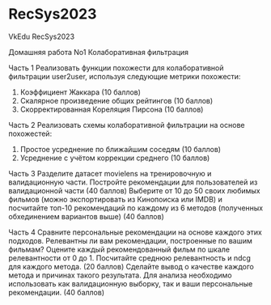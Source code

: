 # RecSys2023
VkEdu RecSys2023

Домашняя работа No1
Колаборативная фильтрация

Часть 1
Реализовать функции похожести для колаборативной фильтрации user2user, используя следующие метрики похожести:
1. Коэффициент Жаккара (10 баллов)
2. Скалярное произведение общих рейтингов (10 баллов)
3. Скорректированная Кореляция Пирсона (10 баллов)

Часть 2
Реализовать схемы колаборативной фильтрации на основе похожестей:
1. Простое усреднение по ближайшим соседям (10 баллов)
2. Усреднение с учётом коррекции среднего (10 баллов)

Часть 3
Разделите датасет movielens на тренировочную и валидационную части. Постройте рекомендации для пользователей из валидационной части (40 баллов)
Выберите от 10 до 50 своих любимых фильмов (можно экспортировать из Кинопоиска или IMDB) и посчитайте топ-10 рекомендаций по каждому из 6 методов (полученных обхединением вариантов выше) (40 баллов)

Часть 4
Сравните персональные рекомендации на основе каждого этих подходов.
Релевантны ли вам рекомендации, построенные по вашим фильмам?
Оцените каждый рекомендованный фильм по шкале релевантности от 0 до 1. Посчитайте среднюю релевантность и ndcg для каждого метода. (20 баллов)
Сделайте вывод о качестве каждого метода и причинах такого результата. Для анализа необходимо использовать как валидационную выборку, так и ваши персональные рекомендации. (40 баллов)
